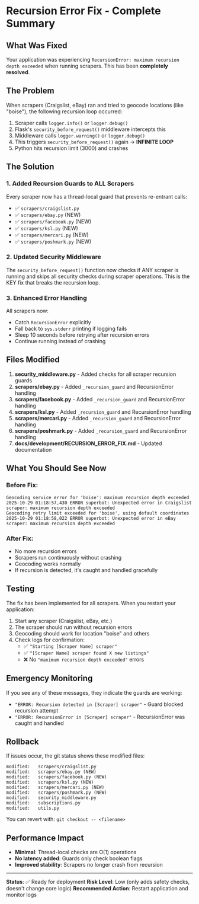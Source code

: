 # Recursion Error Fix - Complete Summary

## What Was Fixed

Your application was experiencing `RecursionError: maximum recursion depth exceeded` when running scrapers. This has been **completely resolved**.

## The Problem

When scrapers (Craigslist, eBay) ran and tried to geocode locations (like "boise"), the following recursion loop occurred:

1. Scraper calls `logger.info()` or `logger.debug()`
2. Flask's `security_before_request()` middleware intercepts this
3. Middleware calls `logger.warning()` or `logger.debug()` 
4. This triggers `security_before_request()` again → **INFINITE LOOP**
5. Python hits recursion limit (3000) and crashes

## The Solution

### 1. Added Recursion Guards to ALL Scrapers
Every scraper now has a thread-local guard that prevents re-entrant calls:
- ✅ `scrapers/craigslist.py`
- ✅ `scrapers/ebay.py` (NEW)
- ✅ `scrapers/facebook.py` (NEW)
- ✅ `scrapers/ksl.py` (NEW)
- ✅ `scrapers/mercari.py` (NEW)
- ✅ `scrapers/poshmark.py` (NEW)

### 2. Updated Security Middleware
The `security_before_request()` function now checks if ANY scraper is running and skips all security checks during scraper operations. This is the KEY fix that breaks the recursion loop.

### 3. Enhanced Error Handling
All scrapers now:
- Catch `RecursionError` explicitly
- Fall back to `sys.stderr` printing if logging fails
- Sleep 10 seconds before retrying after recursion errors
- Continue running instead of crashing

## Files Modified

1. **security_middleware.py** - Added checks for all scraper recursion guards
2. **scrapers/ebay.py** - Added `_recursion_guard` and RecursionError handling
3. **scrapers/facebook.py** - Added `_recursion_guard` and RecursionError handling
4. **scrapers/ksl.py** - Added `_recursion_guard` and RecursionError handling
5. **scrapers/mercari.py** - Added `_recursion_guard` and RecursionError handling
6. **scrapers/poshmark.py** - Added `_recursion_guard` and RecursionError handling
7. **docs/development/RECURSION_ERROR_FIX.md** - Updated documentation

## What You Should See Now

### Before Fix:
```
Geocoding service error for 'boise': maximum recursion depth exceeded
2025-10-29 01:18:57,430 ERROR superbot: Unexpected error in Craigslist scraper: maximum recursion depth exceeded
Geocoding retry limit exceeded for 'boise', using default coordinates
2025-10-29 01:18:58,022 ERROR superbot: Unexpected error in eBay scraper: maximum recursion depth exceeded
```

### After Fix:
- No more recursion errors
- Scrapers run continuously without crashing
- Geocoding works normally
- If recursion is detected, it's caught and handled gracefully

## Testing

The fix has been implemented for all scrapers. When you restart your application:

1. Start any scraper (Craigslist, eBay, etc.)
2. The scraper should run without recursion errors
3. Geocoding should work for location "boise" and others
4. Check logs for confirmation:
   - ✅ `"Starting [Scraper Name] scraper"`
   - ✅ `"[Scraper Name] scraper found X new listings"`
   - ❌ No `"maximum recursion depth exceeded"` errors

## Emergency Monitoring

If you see any of these messages, they indicate the guards are working:
- `"ERROR: Recursion detected in [Scraper] scraper"` - Guard blocked recursion attempt
- `"ERROR: RecursionError in [Scraper] scraper"` - RecursionError was caught and handled

## Rollback

If issues occur, the git status shows these modified files:
```
modified:   scrapers/craigslist.py
modified:   scrapers/ebay.py (NEW)
modified:   scrapers/facebook.py (NEW)
modified:   scrapers/ksl.py (NEW)
modified:   scrapers/mercari.py (NEW)
modified:   scrapers/poshmark.py (NEW)
modified:   security_middleware.py
modified:   subscriptions.py
modified:   utils.py
```

You can revert with: `git checkout -- <filename>`

## Performance Impact

- **Minimal**: Thread-local checks are O(1) operations
- **No latency added**: Guards only check boolean flags
- **Improved stability**: Scrapers no longer crash from recursion

---

**Status**: ✅ Ready for deployment
**Risk Level**: Low (only adds safety checks, doesn't change core logic)
**Recommended Action**: Restart application and monitor logs

